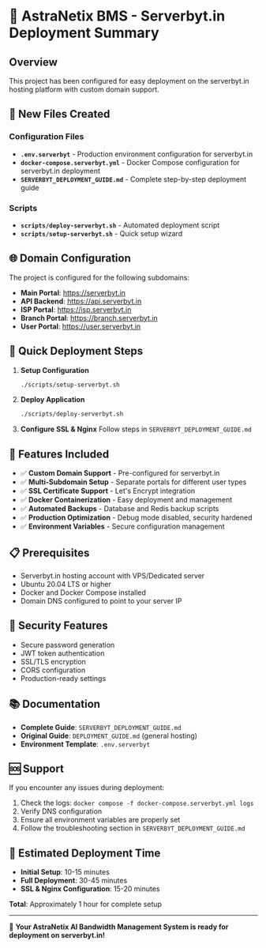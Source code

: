 # 🚀 AstraNetix BMS - Serverbyt.in Deployment Summary

## Overview
This project has been configured for easy deployment on the serverbyt.in hosting platform with custom domain support.

## 📁 New Files Created

### Configuration Files
- **`.env.serverbyt`** - Production environment configuration for serverbyt.in
- **`docker-compose.serverbyt.yml`** - Docker Compose configuration for serverbyt.in deployment
- **`SERVERBYT_DEPLOYMENT_GUIDE.md`** - Complete step-by-step deployment guide

### Scripts
- **`scripts/deploy-serverbyt.sh`** - Automated deployment script
- **`scripts/setup-serverbyt.sh`** - Quick setup wizard

## 🌐 Domain Configuration

The project is configured for the following subdomains:
- **Main Portal**: https://serverbyt.in
- **API Backend**: https://api.serverbyt.in
- **ISP Portal**: https://isp.serverbyt.in
- **Branch Portal**: https://branch.serverbyt.in
- **User Portal**: https://user.serverbyt.in

## 🚀 Quick Deployment Steps

1. **Setup Configuration**
   ```bash
   ./scripts/setup-serverbyt.sh
   ```

2. **Deploy Application**
   ```bash
   ./scripts/deploy-serverbyt.sh
   ```

3. **Configure SSL & Nginx**
   Follow steps in `SERVERBYT_DEPLOYMENT_GUIDE.md`

## 🔧 Features Included

- ✅ **Custom Domain Support** - Pre-configured for serverbyt.in
- ✅ **Multi-Subdomain Setup** - Separate portals for different user types
- ✅ **SSL Certificate Support** - Let's Encrypt integration
- ✅ **Docker Containerization** - Easy deployment and management
- ✅ **Automated Backups** - Database and Redis backup scripts
- ✅ **Production Optimization** - Debug mode disabled, security hardened
- ✅ **Environment Variables** - Secure configuration management

## 📋 Prerequisites

- Serverbyt.in hosting account with VPS/Dedicated server
- Ubuntu 20.04 LTS or higher
- Docker and Docker Compose installed
- Domain DNS configured to point to your server IP

## 🔐 Security Features

- Secure password generation
- JWT token authentication
- SSL/TLS encryption
- CORS configuration
- Production-ready settings

## 📚 Documentation

- **Complete Guide**: `SERVERBYT_DEPLOYMENT_GUIDE.md`
- **Original Guide**: `DEPLOYMENT_GUIDE.md` (general hosting)
- **Environment Template**: `.env.serverbyt`

## 🆘 Support

If you encounter any issues during deployment:
1. Check the logs: `docker compose -f docker-compose.serverbyt.yml logs`
2. Verify DNS configuration
3. Ensure all environment variables are properly set
4. Follow the troubleshooting section in `SERVERBYT_DEPLOYMENT_GUIDE.md`

## 🎯 Estimated Deployment Time

- **Initial Setup**: 10-15 minutes
- **Full Deployment**: 30-45 minutes
- **SSL & Nginx Configuration**: 15-20 minutes

**Total**: Approximately 1 hour for complete setup

---

🎉 **Your AstraNetix AI Bandwidth Management System is ready for deployment on serverbyt.in!**